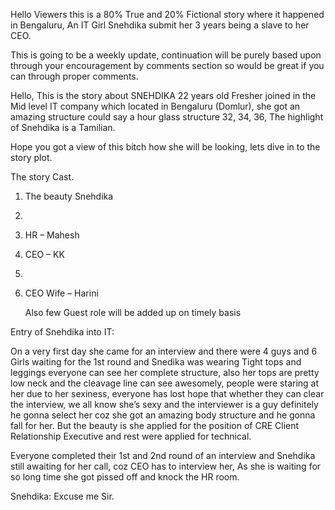 Hello Viewers this is a 80% True and 20% Fictional story where it happened in Bengaluru, An IT Girl Snehdika submit her 3 years being a slave to her CEO.

This is going to be a weekly update, continuation will be purely based upon through your encouragement by comments section so would be great if you can through proper comments.


Hello, This is the story about SNEHDIKA 22 years old Fresher joined in the Mid level IT company which located in Bengaluru (Domlur), she got an amazing structure could say a hour glass structure 32, 34, 36, The highlight of Snehdika is a Tamilian.


Hope you got a view of this bitch how she will be looking, lets dive in to the story plot.

The story Cast.


1. The beauty Snehdika
1.

2. HR – Mahesh

3. CEO – KK
4.
5. CEO Wife – Harini

   Also few Guest role will be added up on timely basis


Entry of Snehdika into IT:


On a very first day she came for an interview and there were 4 guys and 6 Girls waiting for the 1st round and Snedika was wearing Tight tops and leggings everyone can see her complete structure, also her tops are pretty low neck and the cleavage line can see awesomely, people were staring at her due to her sexiness, everyone has lost hope that whether they can clear the interview, we all know she’s sexy and the interviewer is a guy definitely he gonna select her coz she got an amazing body structure and he gonna fall for her. But the beauty is she applied for the position of CRE Client Relationship Executive and rest were applied for technical.


Everyone completed their 1st and 2nd round of an interview and Snehdika still awaiting for her call, coz CEO has to interview her, As she is waiting for so long time she got pissed off and knock the HR room.


Snehdika: Excuse me Sir.
